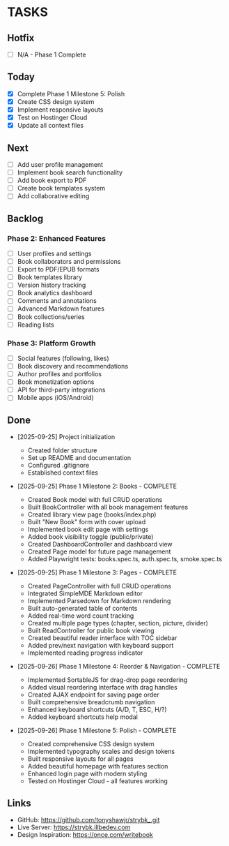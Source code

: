 # TASKS

## Hotfix
- [ ] N/A - Phase 1 Complete

## Today
- [x] Complete Phase 1 Milestone 5: Polish
- [x] Create CSS design system
- [x] Implement responsive layouts
- [x] Test on Hostinger Cloud
- [x] Update all context files

## Next
- [ ] Add user profile management
- [ ] Implement book search functionality
- [ ] Add book export to PDF
- [ ] Create book templates system
- [ ] Add collaborative editing

## Backlog

### Phase 2: Enhanced Features
- [ ] User profiles and settings
- [ ] Book collaborators and permissions
- [ ] Export to PDF/EPUB formats
- [ ] Book templates library
- [ ] Version history tracking
- [ ] Book analytics dashboard
- [ ] Comments and annotations
- [ ] Advanced Markdown features
- [ ] Book collections/series
- [ ] Reading lists

### Phase 3: Platform Growth
- [ ] Social features (following, likes)
- [ ] Book discovery and recommendations
- [ ] Author profiles and portfolios
- [ ] Book monetization options
- [ ] API for third-party integrations
- [ ] Mobile apps (iOS/Android)

## Done
- [2025-09-25] Project initialization
  - Created folder structure
  - Set up README and documentation
  - Configured .gitignore
  - Established context files

- [2025-09-25] Phase 1 Milestone 2: Books - COMPLETE
  - Created Book model with full CRUD operations
  - Built BookController with all book management features
  - Created library view page (books/index.php)
  - Built "New Book" form with cover upload
  - Implemented book edit page with settings
  - Added book visibility toggle (public/private)
  - Created DashboardController and dashboard view
  - Created Page model for future page management
  - Added Playwright tests: books.spec.ts, auth.spec.ts, smoke.spec.ts

- [2025-09-25] Phase 1 Milestone 3: Pages - COMPLETE
  - Created PageController with full CRUD operations
  - Integrated SimpleMDE Markdown editor
  - Implemented Parsedown for Markdown rendering
  - Built auto-generated table of contents
  - Added real-time word count tracking
  - Created multiple page types (chapter, section, picture, divider)
  - Built ReadController for public book viewing
  - Created beautiful reader interface with TOC sidebar
  - Added prev/next navigation with keyboard support
  - Implemented reading progress indicator

- [2025-09-26] Phase 1 Milestone 4: Reorder & Navigation - COMPLETE
  - Implemented SortableJS for drag-drop page reordering
  - Added visual reordering interface with drag handles
  - Created AJAX endpoint for saving page order
  - Built comprehensive breadcrumb navigation
  - Enhanced keyboard shortcuts (A/D, T, ESC, H/?)
  - Added keyboard shortcuts help modal

- [2025-09-26] Phase 1 Milestone 5: Polish - COMPLETE
  - Created comprehensive CSS design system
  - Implemented typography scales and design tokens
  - Built responsive layouts for all pages
  - Added beautiful homepage with features section
  - Enhanced login page with modern styling
  - Tested on Hostinger Cloud - all features working

## Links

- GitHub: <https://github.com/tonyshawjr/strybk_.git>
- Live Server: <https://strybk.illbedev.com>
- Design Inspiration: <https://once.com/writebook>
